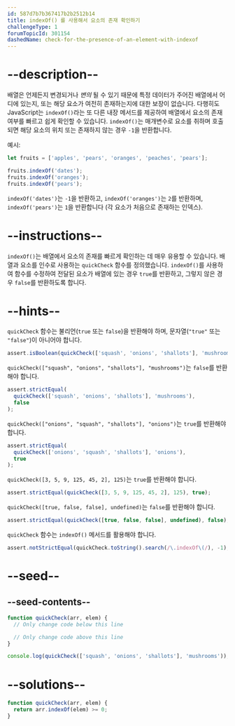 ```yaml
---
id: 587d7b7b367417b2b2512b14
title: indexOf() 를 사용해서 요소의 존재 확인하기
challengeType: 1
forumTopicId: 301154
dashedName: check-for-the-presence-of-an-element-with-indexof
---
```


# --description--

배열은 언제든지 변경되거나 *변의* 될 수 있기 때문에 특정 데이터가 주어진 배열에서 어디에 있는지, 또는 해당 요소가 여전히 존재하는지에 대한 보장이 없습니다. 다행히도 JavaScript는 `indexOf()`라는 또 다른 내장 메서드를 제공하여 배열에서 요소의 존재 여부를 빠르고 쉽게 확인할 수 있습니다. `indexOf()`는 매개변수로 요소를 취하며 호출되면 해당 요소의 위치 또는 존재하지 않는 경우 `-1`을 반환합니다.

예시:

```js
let fruits = ['apples', 'pears', 'oranges', 'peaches', 'pears'];

fruits.indexOf('dates');
fruits.indexOf('oranges');
fruits.indexOf('pears');
```

`indexOf('dates')`는 `-1`을 반환하고, `indexOf('oranges')`는 `2`를 반환하며, `indexOf('pears')`는 `1`을 반환합니다 (각 요소가 처음으로 존재하는 인덱스).

# --instructions--

`indexOf()`는 배열에서 요소의 존재를 빠르게 확인하는 데 매우 유용할 수 있습니다. 배열과 요소를 인수로 사용하는 `quickCheck` 함수를 정의했습니다. `indexOf()`를 사용하여 함수를 수정하여 전달된 요소가 배열에 있는 경우 `true`를 반환하고, 그렇지 않은 경우 `false`를 반환하도록 합니다.

# --hints--

`quickCheck` 함수는 불리언(`true` 또는 `false`)을 반환해야 하며, 문자열(`"true"` 또는 `"false"`)이 아니어야 합니다.

```js
assert.isBoolean(quickCheck(['squash', 'onions', 'shallots'], 'mushrooms'));
```

`quickCheck(["squash", "onions", "shallots"], "mushrooms")`는 `false`를 반환해야 합니다.

```js
assert.strictEqual(
  quickCheck(['squash', 'onions', 'shallots'], 'mushrooms'),
  false
);
```

`quickCheck(["onions", "squash", "shallots"], "onions")`는 `true`를 반환해야 합니다.

```js
assert.strictEqual(
  quickCheck(['onions', 'squash', 'shallots'], 'onions'),
  true
);
```

`quickCheck([3, 5, 9, 125, 45, 2], 125)`는 `true`를 반환해야 합니다.

```js
assert.strictEqual(quickCheck([3, 5, 9, 125, 45, 2], 125), true);
```

`quickCheck([true, false, false], undefined)`는 `false`를 반환해야 합니다.

```js
assert.strictEqual(quickCheck([true, false, false], undefined), false);
```

`quickCheck` 함수는 `indexOf()` 메서드를 활용해야 합니다.

```js
assert.notStrictEqual(quickCheck.toString().search(/\.indexOf\(/), -1);
```

# --seed--

## --seed-contents--

```js
function quickCheck(arr, elem) {
  // Only change code below this line

  // Only change code above this line
}

console.log(quickCheck(['squash', 'onions', 'shallots'], 'mushrooms'));
```

# --solutions--

```js
function quickCheck(arr, elem) {
  return arr.indexOf(elem) >= 0; 
}
```
